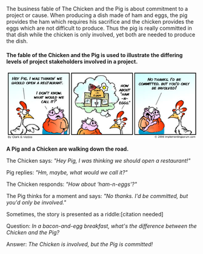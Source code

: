 The business fable of The Chicken and the Pig is about commitment to a project or cause. When producing a dish made of ham and eggs, the pig provides the ham which requires his sacrifice and the chicken provides the eggs which are not difficult to produce. Thus the pig is really committed in that dish while the chicken is only involved, yet both are needed to produce the dish.

#### The fable of the Chicken and the Pig is used to illustrate the differing levels of project stakeholders involved in a project.

![](../images/scrumtoon.jpg)
<!-- ![alt text][logo]
[logo]: ./images/scrumtoon.jpg -->


**A Pig and a Chicken are walking down the road.**

The Chicken says: *"Hey Pig, I was thinking we should open a restaurant!"*

Pig replies: *"Hm, maybe, what would we call it?"*

The Chicken responds: *"How about 'ham-n-eggs'?"*

The Pig thinks for a moment and says: *"No thanks. I'd be committed, but you'd only be involved."*

Sometimes, the story is presented as a riddle:[citation needed]

Question: *In a bacon-and-egg breakfast, what's the difference between the Chicken and the Pig?*

Answer: *The Chicken is involved, but the Pig is committed!*
